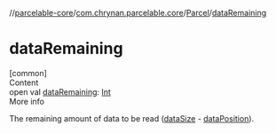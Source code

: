 //[parcelable-core](../../index.md)/[com.chrynan.parcelable.core](../index.md)/[Parcel](index.md)/[dataRemaining](data-remaining.md)



# dataRemaining  
[common]  
Content  
open val [dataRemaining](data-remaining.md): [Int](https://kotlinlang.org/api/latest/jvm/stdlib/kotlin/-int/index.html)  
More info  


The remaining amount of data to be read ([dataSize](data-size.md) - [dataPosition](data-position.md)).

  



